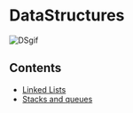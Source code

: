# DataStructures
![DSgif](https://github.com/HelanaNady/DataStructure/assets/137416623/34fe0650-786f-406f-b490-fa6d8ca4e58a)

## Contents 

- [Linked Lists](https://github.com/HelanaNady/DataStructure/blob/main/LinkedList.md)
- [Stacks and queues](https://github.com/HelanaNady/DataStructure/blob/main/Stacks%20and%20queues.md)
